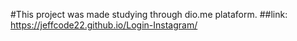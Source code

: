 #This project was made studying through dio.me plataform.
##link: https://jeffcode22.github.io/Login-Instagram/
